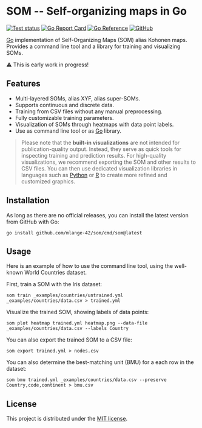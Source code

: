 # SOM -- Self-organizing maps in Go

[![Test status](https://img.shields.io/github/actions/workflow/status/mlange-42/som/tests.yml?branch=main&label=Tests&logo=github)](https://github.com/mlange-42/som/actions/workflows/tests.yml)
[![Go Report Card](https://goreportcard.com/badge/github.com/mlange-42/som)](https://goreportcard.com/report/github.com/mlange-42/som)
[![Go Reference](https://img.shields.io/badge/reference-%23007D9C?logo=go&logoColor=white&labelColor=gray)](https://pkg.go.dev/github.com/mlange-42/som)
[![GitHub](https://img.shields.io/badge/github-repo-blue?logo=github)](https://github.com/mlange-42/som)

[Go](https://go.dev) implementation of Self-Organizing Maps (SOM) alias Kohonen maps.
Provides a command line tool and a library for training and visualizing SOMs.

:warning: This is early work in progress!

## Features

* Multi-layered SOMs, alias XYF, alias super-SOMs.
* Supports continuous and discrete data.
* Training from CSV files without any manual preprocessing.
* Fully customizable training parameters.
* Visualization of SOMs through heatmaps with data point labels.
* Use as command line tool or as [Go](https://go.dev) library.

> Please note that the **built-in visualizations** are not intended for publication-quality output.
> Instead, they serve as quick tools for inspecting training and prediction results.
> For high-quality visualizations, we recommend exporting the SOM and other results to CSV files.
> You can then use dedicated visualization libraries in languages such as
> [Python](https://www.python.org/) or [R](https://www.r-project.org/) to create more refined and customized graphics.

## Installation

As long as there are no official releases, you can install the latest version from GitHub with Go:

```shell
go install github.com/mlange-42/som/cmd/som@latest
```

## Usage

Here is an example of how to use the command line tool, using the well-known World Countries dataset.

First, train a SOM with the Iris dataset:

```shell
som train _examples/countries/untrained.yml _examples/countries/data.csv > trained.yml
```

Visualize the trained SOM, showing labels of data points:

```shell
som plot heatmap trained.yml heatmap.png --data-file _examples/countries/data.csv --labels Country
```

You can also export the trained SOM to a CSV file:

```shell
som export trained.yml > nodes.csv
```

You can also determine the best-matching unit (BMU) for a each row in the dataset:

```shell
som bmu trained.yml _examples/countries/data.csv --preserve Country,code,continent > bmu.csv
```

## License

This project is distributed under the [MIT license](./LICENSE).
